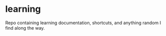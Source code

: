 # learning

Repo containing learning documentation, shortcuts, and anything random I find along the way.
